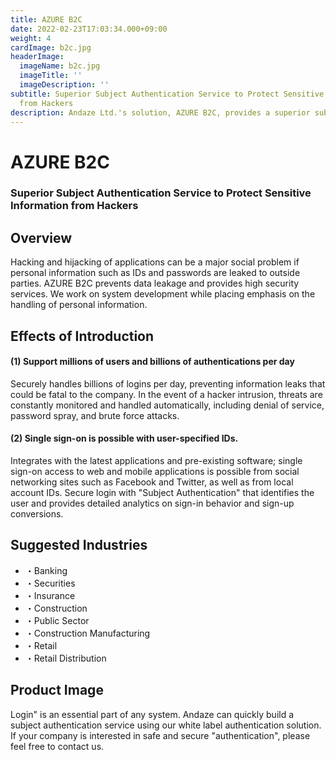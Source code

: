 ```yaml
---
title: AZURE B2C
date: 2022-02-23T17:03:34.000+09:00
weight: 4
cardImage: b2c.jpg
headerImage:
  imageName: b2c.jpg
  imageTitle: ''
  imageDescription: ''
subtitle: Superior Subject Authentication Service to Protect Sensitive Information
  from Hackers
description: Andaze Ltd.'s solution, AZURE B2C, provides a superior subject authentication service that protects sensitive information from hackers. We will promptly build a subject authentication service using our white label authentication solution. Please feel free to contact us if your company is interested in safe and secure "authentication".
---
```

# AZURE B2C



### Superior Subject Authentication Service to Protect Sensitive Information from Hackers

## Overview

Hacking and hijacking of applications can be a major social problem if personal information such as IDs and passwords are leaked to outside parties. AZURE B2C prevents data leakage and provides high security services. We work on system development while placing emphasis on the handling of personal information.



## Effects of Introduction

#### (1) Support millions of users and billions of authentications per day

Securely handles billions of logins per day, preventing information leaks that could be fatal to the company. In the event of a hacker intrusion, threats are constantly monitored and handled automatically, including denial of service, password spray, and brute force attacks.

#### (2) Single sign-on is possible with user-specified IDs.

Integrates with the latest applications and pre-existing software; single sign-on access to web and mobile applications is possible from social networking sites such as Facebook and Twitter, as well as from local account IDs. Secure login with "Subject Authentication" that identifies the user and provides detailed analytics on sign-in behavior and sign-up conversions.



## Suggested Industries

* ・Banking
* ・Securities
* ・Insurance
* ・Construction
* ・Public Sector
* ・Construction Manufacturing
* ・Retail
* ・Retail Distribution



## Product Image

Login" is an essential part of any system. Andaze can quickly build a subject authentication service using our white label authentication solution. If your company is interested in safe and secure "authentication", please feel free to contact us.